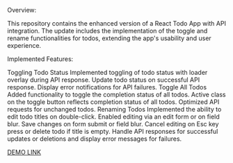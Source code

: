 Overview:

This repository contains the enhanced version of a React Todo App with API integration. The update includes the implementation of the toggle and rename functionalities for todos, extending the app's usability and user experience.



Implemented Features:

Toggling Todo Status
Implemented toggling of todo status with loader overlay during API response.
Update todo status on successful API response.
Display error notifications for API failures.
Toggle All Todos
Added functionality to toggle the completion status of all todos.
Active class on the toggle button reflects completion status of all todos.
Optimized API requests for unchanged todos.
Renaming Todos
Implemented the ability to edit todo titles on double-click.
Enabled editing via an edit form or on field blur.
Save changes on form submit or field blur.
Cancel editing on Esc key press or delete todo if title is empty.
Handle API responses for successful updates or deletions and display error messages for failures.

[DEMO LINK](https://dsfreedom.github.io/taskmaster/)
